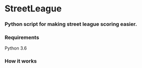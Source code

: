 # StreetLeague
### Python script for making street league scoring easier.

### Requirements
Python 3.6

### How it works

